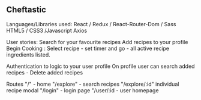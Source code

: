 Cheftastic
-----------------

Languages/Libraries used:
React / Redux / React-Router-Dom / Sass 
HTML5 / CSS3 /Javascript
Axios

User stories:
Search for your favourite recipes
Add recipes to your profile
Begin Cooking : Select recipe - set timer and go - all active recipe ingredients listed.

Authentication to logic to your user profile
On profile user can search added recipes - Delete added recipes

Routes
"/" - home
"/explore" - search recipes
"/explore/:id" individual recipe modal
"/login" - login page
"/user/:id - user homepage